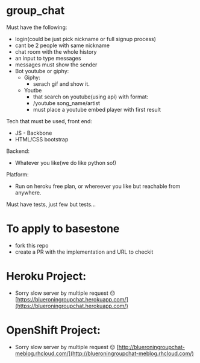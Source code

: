 # group_chat


Must have the following:
* login(could be just pick nickname or full signup process)
* cant be 2 people with same nickname
* chat room with the whole history
* an input to type messages
* messages must show the sender
* Bot youtube or giphy:
  * Giphy:
    * serach gif and show it.
  * Youtbe
    * that search on youtube(using api) with format:
    * /youtube song_name/artist
    * must place a youtube embed player with first result
 
 
 
Tech that must be used, front end:
* JS - Backbone
* HTML/CSS bootstrap



Backend:
* Whatever you like(we do like python so!)


Platform:
* Run on heroku free plan, or whereever you like but reachable from anywhere.

Must have tests, just few but tests... 

# To apply to basestone

* fork this repo
* create a PR with the implementation and URL to checkit


# Heroku Project:
* Sorry slow server by multiple request :neutral_face:
[https://blueroningroupchat.herokuapp.com/](https://blueroningroupchat.herokuapp.com/)

# OpenShift Project:
* Sorry slow server by multiple request :neutral_face:
[http://blueroningroupchat-meblog.rhcloud.com/](http://blueroningroupchat-meblog.rhcloud.com/)


